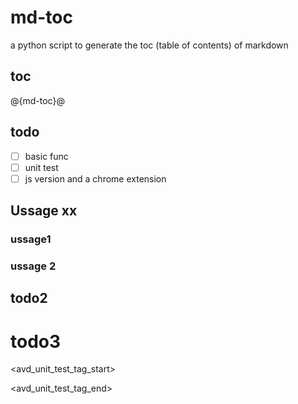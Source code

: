 <!--
  ~ Copyright (c) 2023 Arista Networks, Inc.
  ~ Use of this source code is governed by the Apache License 2.0
  ~ that can be found in the LICENSE file.
  -->

# md-toc
a python script to generate the toc (table of contents) of markdown

## toc
@{md-toc}@

## todo
- [ ] basic func
- [ ] unit test
- [ ] js version and a chrome extension

## Ussage xx
### ussage1
### ussage 2
## todo2
# todo3

<avd_unit_test_tag_start>
<!-- toc -->
<!-- toc -->
<avd_unit_test_tag_end>
